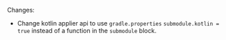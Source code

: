Changes:

* Change kotlin applier api to use `gradle.properties` `submodule.kotlin = true` instead of a function in the
  `submodule` block.
